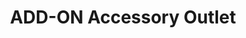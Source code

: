 ---
title: "ADD-ON Accessory Outlet"
url: /south-burlington/add-on-accessory-outlet/
shop: car repair
---